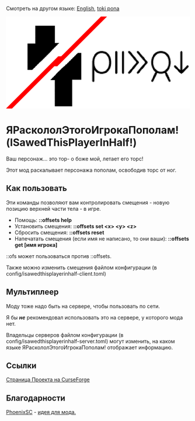 Смотреть на другом языке: [English](./README.md), [toki pona](./README.tok.md)


![mi tu e jan ni](./src/main/resources/modicon.png)


# ЯРаскололЭтогоИгрокаПополам! (ISawedThisPlayerInHalf!)
Ваш персонаж... это тор- о боже мой, летает его торс!

Этот мод раскалывает персонажа пополам, освободив торс от ног.

  
## Как пользовать
Эти команды позволяют вам контролировать смещения - новую позицию верхней части тела - в игре.

* Помощь: **::offsets help**
* Установить смещения: **::offsets set \<x> \<y> \<z>**
* Сбросить смещения: **::offsets reset**
* Напечатать смещения (если имя не написано, то они ваши): **::offsets get [имя игрока]**

::ofs может пользоваться против ::offsets.

Также можно изменить смещения файлом конфигурации (в config/isawedthisplayerinhalf-client.toml)


## Мультиплеер
Моду тоже надо быть на сервере, чтобы пользовать по сети.

Я бы **_не_** рекомендовал использовать это на сервере, у которого мода нет.

Владельцы серверов файлом конфигурации (в config/isawedthisplayerinhalf-server.toml) могут изменить, на каком языке ЯРаскололЭтогоИгрокаПополам! отображает информацию.

## Ссылки
[Страница Проекта на CurseForge](https://www.curseforge.com/minecraft/mc-mods/i-sawed-this-player-in-half "Страница Проекта Я Расколол Этого Игрока Пополам! на CurseForge")


## Благодарности
[PhoenixSC](https://www.youtube.com/c/PhnixhamstaSC "Канал PhoenixSC на Ютубе") - [идея для мода.](https://www.youtube.com/watch?v=QS2GsxZ3d1M "I Separated the Player's Body in Half in Minecraft - PhoenixSC")
